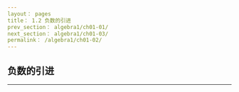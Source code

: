 ```yaml
---
layout： pages
title： 1.2 负数的引进
prev_section： algebra1/ch01-01/
next_section： algebra1/ch01-03/
permalink： /algebra1/ch01-02/
---
```


负数的引进
----------

----

